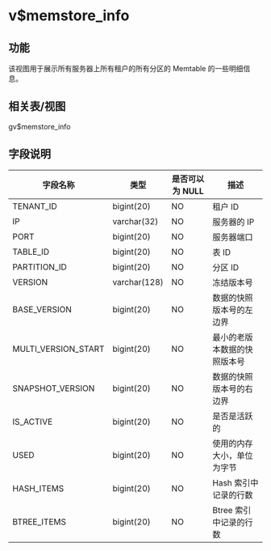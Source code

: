 v$memstore_info
====================================

功能
-----------

该视图用于展示所有服务器上所有租户的所有分区的 Memtable 的一些明细信息。

相关表/视图
---------------

gv$memstore_info

字段说明
-------------

|      **字段名称**       |    **类型**    | **是否可以为 NULL** |     **描述**     |
|---------------------|--------------|----------------|----------------|
| TENANT_ID           | bigint(20)   | NO             | 租户 ID          |
| IP                  | varchar(32)  | NO             | 服务器的 IP        |
| PORT                | bigint(20)   | NO             | 服务器端口          |
| TABLE_ID            | bigint(20)   | NO             | 表 ID           |
| PARTITION_ID        | bigint(20)   | NO             | 分区 ID          |
| VERSION             | varchar(128) | NO             | 冻结版本号          |
| BASE_VERSION        | bigint(20)   | NO             | 数据的快照版本号的左边界   |
| MULTI_VERSION_START | bigint(20)   | NO             | 最小的老版本数据的快照版本号 |
| SNAPSHOT_VERSION    | bigint(20)   | NO             | 数据的快照版本号的右边界   |
| IS_ACTIVE           | bigint(20)   | NO             | 是否是活跃的         |
| USED                | bigint(20)   | NO             | 使用的内存大小，单位为字节  |
| HASH_ITEMS          | bigint(20)   | NO             | Hash 索引中记录的行数  |
| BTREE_ITEMS         | bigint(20)   | NO             | Btree 索引中记录的行数 |
